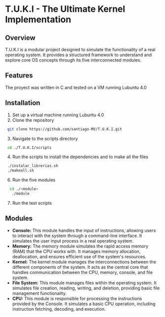 # T.U.K.I - The Ultimate Kernel Implementation
## Overview
T.U.K.I is a modular project designed to simulate the functionality of a real operating system. It provides a structured framework to understand and explore core OS concepts through its five interconnected modules.
## Features
The proyect was written in C and tested on a VM running Lubuntu 4.0
## Installation
1. Set up a virtual machine running Lubuntu 4.0
2. Clone the repository
  ```bash
   git clone https://github.com/santiago-MV/T.U.K.I.git
  ```
3. Navigate to the scripts directory
  ```bash
   cd ./T.U.K.I/scripts
  ```
4. Run the scripts to install the dependencies and to make all the files
  ```bash
   ./instalar_librerias.sh
   ./makeall.sh
  ```
6. Run the five modules
  ```bash
    cd ./<module>
     ./module
  ```
7. Run the test scripts
## Modules
- **Console:**
This module handles the input of instructions, allowing users to interact with the system through a command-line interface. It simulates the user input process in a real operating system.
- **Memory:**
The memory module simulates the rapid access memory (RAM) that the CPU works with. It manages memory allocation, deallocation, and ensures efficient use of the system's resources.
- **Kernel:**
The kernel module manages the interconnections between the different components of the system. It acts as the central core that handles communication between the CPU, memory, console, and file system.
- **File System:**
This module manages files within the operating system. It simulates file creation, reading, writing, and deletion, providing basic file management functionality.
- **CPU:** 
This module is responsible for processing the instructions provided by the Console. It simulates a basic CPU operation, including instruction fetching, decoding, and execution.
